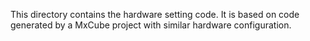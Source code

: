 This directory contains the hardware setting code. It is based
on code generated by a MxCube project with similar hardware configuration.